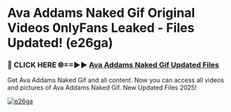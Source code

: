 # Ava Addams Naked Gif Original Videos 0nlyFans Leaked - Files Updated! (e26ga)

<h3>🔴 CLICK HERE 🌐==►► <a href="https://tinyurl.com/yckcrads" rel="nofollow">Ava Addams Naked Gif Updated Files</a></h3>

Get Ava Addams Naked Gif and all content. Now you can access all videos and pictures of Ava Addams Naked Gif. New Updated Files 2025!

[![e26ga](https://i.imgur.com/hpKpOFt.gif)](https://tinyurl.com/yckcrads)
